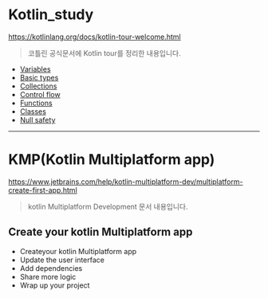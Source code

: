 # Kotlin_study

https://kotlinlang.org/docs/kotlin-tour-welcome.html
> 코틀린 공식문서에 Kotlin tour를 정리한 내용입니다. 

- [Variables](https://github.com/wotjs020708/Kotlin_study/blob/main/HelloWolrd.md)
- [Basic types](https://github.com/wotjs020708/Kotlin_study/blob/main/Basictypes.md)
- [Collections](https://github.com/wotjs020708/Kotlin_study/blob/main/Collections.md)
- [Control flow](https://github.com/wotjs020708/Kotlin_study/blob/main/ControlFlow.md)
- [Functions](https://github.com/wotjs020708/Kotlin_study/blob/main/Functions.md)
- [Classes](https://github.com/wotjs020708/Kotlin_Study/blob/main/Classes.md)
- [Null safety](https://github.com/wotjs020708/Kotlin_Study/blob/main/Nullsafety.md)

-----

# KMP(Kotlin Multiplatform app)

https://www.jetbrains.com/help/kotlin-multiplatform-dev/multiplatform-create-first-app.html
> kotlin Multiplatform Development 문서 내용입니다.

## Create your kotlin Multiplatform app

- Createyour kotlin Multiplatform app
- Update the user interface
- Add dependencies
- Share more logic
- Wrap up your project
